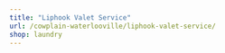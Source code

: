 ```yaml
---
title: "Liphook Valet Service"
url: /cowplain-waterlooville/liphook-valet-service/
shop: laundry
---
```

